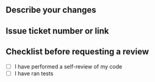 ## Describe your changes

## Issue ticket number or link

## Checklist before requesting a review
- [ ] I have performed a self-review of my code
- [ ] I have ran tests
